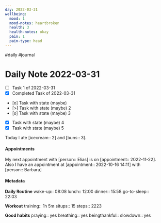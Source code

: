 ```yaml
---
day: 2022-03-31
wellbeing:
  mood: 1
  mood-notes: heartbroken
  health: 3
  health-notes: okay
  pain: 1
  pain-type: head
---
```

#daily #journal

# Daily Note 2022-03-31

- [ ] Task 1 of 2022-03-31
- [x] Completed Task of 2022-03-31
- [o] Task with state (maybe)
- [>] Task with state (maybe) 2
- [o] Task with state (maybe) 3
- [x] Task with state (maybe) 4
- [x] Task with state (maybe) 5

Today I ate [icecream:: 2] and [buns:: 3].

#### Appointments
My next appointment with [person:: Elias] is on [appointment:: 2022-11-22].
Also I have an appointment at [appointment:: 2022-10-16 14:11] with [person:: Barbara]

#### Metadata

**Daily Routine**
wake-up:: 08:08
lunch:: 12:00
dinner:: 15:58
go-to-sleep:: 22:03

**Workout**
training:: 1h 5m
situps:: 15
steps:: 2223

**Good habits**
praying:: yes
breathing:: yes
beingthankful:: 
slowdown:: yes
